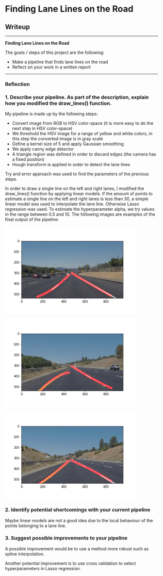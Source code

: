 # **Finding Lane Lines on the Road** 

## Writeup

---

**Finding Lane Lines on the Road**

The goals / steps of this project are the following:
* Make a pipeline that finds lane lines on the road
* Reflect on your work in a written report

---

### Reflection

### 1. Describe your pipeline. As part of the description, explain how you modified the draw_lines() function.

My pipeline is made up by the following steps:

* Convert image from RGB to HSV color-space (it is more easy to do the next step in HSV color-space)
* We threshold the HSV image for a range of yellow and white colors, in this step the converted image is in gray scale
* Define a kernel size of 5 and apply Gaussian smoothing
* We apply canny edge detector
* A triangle region was defined in order to discard edges (the camera has a fixed position)
* Hough transform is applied in order to detect the lane lines

Try and error approach was used to find the parameters of the previous steps. 

In order to draw a single line on the left and right lanes, I modified the draw_lines() function by applying linear models.
If the amount of points to estimate a single line on the left and right lanes is less than 30, a simple linear model was used to
interpolate the lane line. Otherwise Lasso regression was used. To estimate the hyperparameter alpha, we try values in the range 
between 0.5 and 10. The following images are examples of the final output of the pipeline:


![solidWhiteCurve](https://raw.githubusercontent.com/ricardoues/CarND-LaneLines-P1/master/test_images_output/solidWhiteCurve.jpg "solidWhiteCurve")

![solidYellowCurve](https://raw.githubusercontent.com/ricardoues/CarND-LaneLines-P1/master/test_images_output/solidYellowCurve.jpg "solidYellowCurve")

![whiteCarLaneSwitch](https://raw.githubusercontent.com/ricardoues/CarND-LaneLines-P1/master/test_images_output/whiteCarLaneSwitch.jpg "whiteCarLaneSwitch")



### 2. Identify potential shortcomings with your current pipeline


Maybe linear models are not a good idea due to the local behaviour of the points belonging to a lane line.


### 3. Suggest possible improvements to your pipeline

A possible improvement would be to use a method more robust such as spline interpolation.

Another potential improvement is to use cross validation to select hyperparameters in Lasso regression. 

